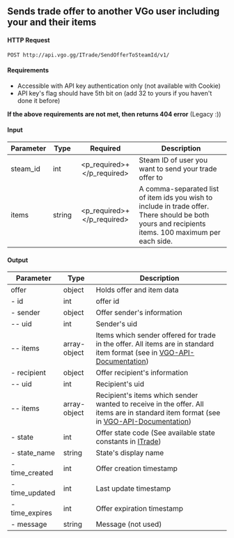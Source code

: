 ## Sends trade offer to another VGo user including your and their items

#### HTTP Request

`POST http://api.vgo.gg/ITrade/SendOfferToSteamId/v1/`

#### Requirements
- Accessible with API key authentication only (not available with Cookie)
- API key's flag should have 5th bit on (add 32 to yours if you haven't done it before)

**If the above requirements are not met, then returns 404 error** (Legacy :))

#### Input

Parameter | Type | Required   | Description
--------- | -----| :--------: | -----------
steam_id | int |  <p_required>+</p_required> | Steam ID of user you want to send your trade offer to
items | string | <p_required>+</p_required> | A comma-separated list of item ids you wish to include in trade offer. There should be both yours and recipients items. 100 maximum per each side.

    
#### Output

Parameter | Type | Description
--------- | -----| -------- 
offer    | object | Holds offer and item data
  - id    | int | offer id
  - sender| object | Offer sender's information
  -- uid  | int | Sender's uid
  -- items| array-object | Items which sender offered for trade in the offer. All items are in standard item format (see in [VGO-API-Documentation](VGO-API-Documentation))
  - recipient| object | Offer recipient's information
  -- uid  | int | Recipient's uid
  -- items| array-object | Recipient's items which sender wanted to receive in the offer. All items are in standard item format (see in [VGO-API-Documentation](VGO-API-Documentation))
  - state | int | Offer state code (See available state constants in [ITrade](ITrade))
  - state_name | string | State's display name
  - time_created | int | Offer creation timestamp
  - time_updated | int | Last update timestamp
  - time_expires | int | Offer expiration timestamp
  - message | string | Message (not used)
